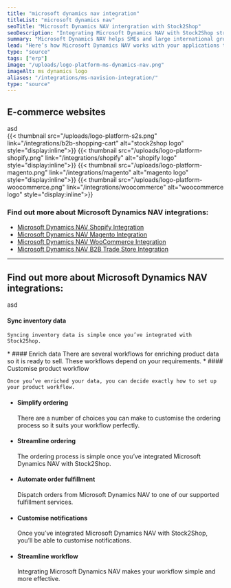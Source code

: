 ```yaml
---
title: "microsoft dynamics nav integration"
titleList: "microsoft dynamics nav"
seoTitle: "Microsoft Dynamics NAV intergration with Stock2Shop"
seoDescription: "Integrating Microsoft Dynamics NAV with Stock2Shop streamlines your workflow"
summary: "Microsoft Dynamics NAV helps SMEs and large international groups manage their accounting and finances, supply chain, and operations."
lead: "Here’s how Microsoft Dynamics NAV works with your applications to streamline your workflow."
type: "source"
tags: ["erp"]
image: "/uploads/logo-platform-ms-dynamics-nav.png"
imageAlt: ms dynamics logo
aliases: "/integrations/ms-navision-integration/"
type: "source"
---
```



## E-commerce websites

<div class="section">
	asd
</div><!-- /.section -->
{{< thumbnail src="/uploads/logo-platform-s2s.png" link="/integrations/b2b-shopping-cart" alt="stock2shop logo" style="display:inline">}}
{{< thumbnail src="/uploads/logo-platform-shopify.png" link="/integrations/shopify" alt="shopify logo" style="display:inline">}}
{{< thumbnail src="/uploads/logo-platform-magento.png" link="/integrations/magento" alt="magento logo" style="display:inline">}}
{{< thumbnail src="/uploads/logo-platform-woocommerce.png" link="/integrations/woocommerce" alt="woocommerce logo" style="display:inline">}}

### Find out more about Microsoft Dynamics NAV integrations:

- [Microsoft Dynamics NAV Shopify Integration](/integrations/ms-navision-shopify-integration/ "Microsoft Dynamics NAV Shopify Integration")
- [Microsoft Dynamics NAV Magento Integration](/integrations/ms-navision-magento-integration/ "Microsoft Dynamics NAV Magento Integration")
- [Microsoft Dynamics NAV WooCommerce Integration](/integrations/ms-navision-woocommerce-integration/ "Microsoft Dynamics NAV WooCommerce Integration")
- [Microsoft Dynamics NAV B2B Trade Store Integration](/integrations/ms-navision-b2b-trade-store-integration/ "Microsoft Dynamics NAV B2B Trade Store Integration")

---

## Find out more about Microsoft Dynamics NAV integrations:
<div class="section123">
	asd

   #### Sync inventory data
    
    Syncing inventory data is simple once you’ve integrated with Stock2Shop.
</div><!-- /.section -->
*   #### Enrich data
    There are several workflows for enriching product data so it is ready to sell. These workflows depend on your requirements.
*   #### Customise product workflow
    
    Once you’ve enriched your data, you can decide exactly how to set up your product workflow.
*   #### Simplify ordering
    
    There are a number of choices you can make to customise the ordering process so it suits your workflow perfectly.
*   #### Streamline ordering
    
    The ordering process is simple once you’ve integrated Microsoft Dynamics NAV with Stock2Shop.
*   #### Automate order fulfillment
    
    Dispatch orders from Microsoft Dynamics NAV to one of our supported fulfillment services.
*   #### Customise notifications
    
    Once you’ve integrated Microsoft Dynamics NAV with Stock2Shop, you’ll be able to customise notifications.
*   #### Streamline workflow
    
    Integrating Microsoft Dynamics NAV makes your workflow simple and more effective.